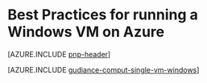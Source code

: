 <properties
 pageTitle="Best practices for Windows VMs | Azure"
 description="Provides best practice information for running Windows virtual machines in Azure."
 services="virtual-machines-windows"
 documentationCenter=""
 authors="mikewasson"
 manager=""
 editor=""
 tags="azure-resource-manager"/>

<tags
	ms.service="virtual-machines-windows"
	ms.date="06/29/2016"
	wacn.date=""/>
 


# Best Practices for running a Windows VM on Azure

[AZURE.INCLUDE [pnp-header](../includes/guidance-pnp-header-include.md)]

[AZURE.INCLUDE [gudiance-comput-single-vm-windows](../includes/guidance-compute-single-vm-windows.md)]

